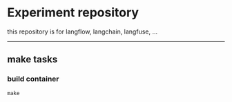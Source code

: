# Experiment repository
this repository is for langflow, langchain, langfuse, ...

---

## make tasks

### build container

```
make
```

